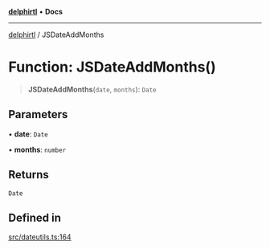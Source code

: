 [**delphirtl**](../README.md) • **Docs**

***

[delphirtl](../globals.md) / JSDateAddMonths

# Function: JSDateAddMonths()

> **JSDateAddMonths**(`date`, `months`): `Date`

## Parameters

• **date**: `Date`

• **months**: `number`

## Returns

`Date`

## Defined in

[src/dateutils.ts:164](https://github.com/chuacw/delphirtl/blob/85a5b7662f28c8fe6421ae3f7b08687e4f743bd4/src/dateutils.ts#L164)
